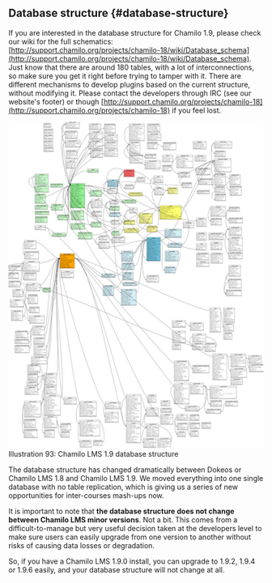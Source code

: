 ## Database structure {#database-structure}

If you are interested in the database structure for Chamilo 1.9, please check our wiki for the full schematics: [http://support.chamilo.org/projects/chamilo-18/wiki/Database_schema](http://support.chamilo.org/projects/chamilo-18/wiki/Database_schema). Just know that there are around 180 tables, with a lot of interconnections, so make sure you get it right before trying to tamper with it. There are different mechanisms to develop plugins based on the current structure, without modifying it. Please contact the developers through IRC (see our website&#039;s footer) or though [http://support.chamilo.org/projects/chamilo-18](http://support.chamilo.org/projects/chamilo-18) if you feel lost.

![](../assets/images51.png)Illustration 93: Chamilo LMS 1.9 database structure

The database structure has changed dramatically between Dokeos or Chamilo LMS 1.8 and Chamilo LMS 1.9\. We moved everything into one single database with no table replication, which is giving us a series of new opportunities for inter-courses mash-ups now.

It is important to note that **the database structure does not change between Chamilo LMS minor versions**. Not a bit. This comes from a difficult-to-manage but very useful decision taken at the developers level to make sure users can easily upgrade from one version to another without risks of causing data losses or degradation.

So, if you have a Chamilo LMS 1.9.0 install, you can upgrade to 1.9.2, 1.9.4 or 1.9.6 easily, and your database structure will not change at all.